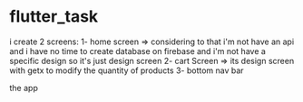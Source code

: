 # flutter_task

i create 2 screens:
1- home screen => considering to that i'm not have an api and i have no time to create database on firebase and i'm not have a specific design so it's just design screen
2- cart Screen => its design screen with getx to modify the quantity of products
3- bottom nav bar 

the app

